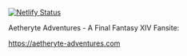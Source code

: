[![Netlify Status](https://api.netlify.com/api/v1/badges/c2479319-b671-437f-bdf1-0917f783e5f7/deploy-status)](https://app.netlify.com/sites/aetheryteadventures/deploys)

Aetheryte Adventures - A Final Fantasy XIV Fansite:

https://aetheryte-adventures.com
